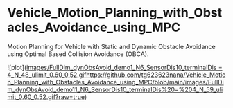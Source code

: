 # Vehicle_Motion_Planning_with_Obstacles_Avoidance_using_MPC
Motion Planning for Vehicle with Static and Dynamic Obstacle Avoidance using Optimal Based Collision Avoidance (OBCA).

![plot]([images/FullDim_dynObsAvoid_demo1_N6_SensorDis10_terminalDis = 4_N_48_ulimit_0.60_0.52.gif](https://github.com/tg623623nana/Vehicle_Motion_Planning_with_Obstacles_Avoidance_using_MPC/blob/main/images/FullDim_dynObsAvoid_demo11_N6_SensorDis10_terminalDis%20=%204_N_59_ulimit_0.60_0.52.gif?raw=true)https://github.com/tg623623nana/Vehicle_Motion_Planning_with_Obstacles_Avoidance_using_MPC/blob/main/images/FullDim_dynObsAvoid_demo11_N6_SensorDis10_terminalDis%20=%204_N_59_ulimit_0.60_0.52.gif?raw=true)
